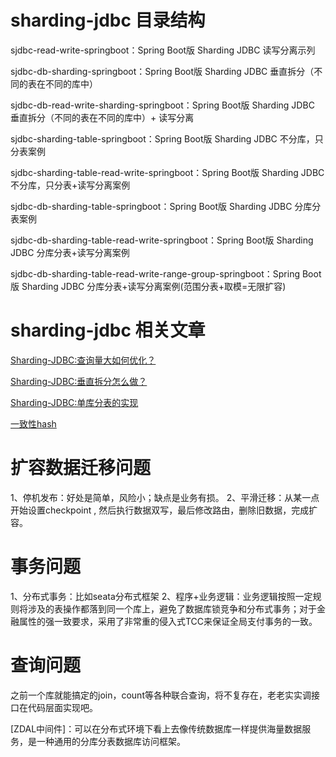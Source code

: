 # sharding-jdbc 目录结构

sjdbc-read-write-springboot：Spring Boot版 Sharding JDBC 读写分离示列

sjdbc-db-sharding-springboot：Spring Boot版 Sharding JDBC 垂直拆分（不同的表在不同的库中）

sjdbc-db-read-write-sharding-springboot：Spring Boot版 Sharding JDBC 垂直拆分（不同的表在不同的库中）+ 读写分离

sjdbc-sharding-table-springboot：Spring Boot版 Sharding JDBC 不分库，只分表案例

sjdbc-sharding-table-read-write-springboot：Spring Boot版 Sharding JDBC 不分库，只分表+读写分离案例

sjdbc-db-sharding-table-springboot：Spring Boot版 Sharding JDBC 分库分表案例

sjdbc-db-sharding-table-read-write-springboot：Spring Boot版 Sharding JDBC 分库分表+读写分离案例

sjdbc-db-sharding-table-read-write-range-group-springboot：Spring Boot版 Sharding JDBC 分库分表+读写分离案例(范围分表+取模=无限扩容)

# sharding-jdbc 相关文章

[Sharding-JDBC:查询量大如何优化？](https://mp.weixin.qq.com/s/kp2lJHpTMz4bDWkJYjVbOQ)

[Sharding-JDBC:垂直拆分怎么做？](https://mp.weixin.qq.com/s/wl8h6LIQUHztVuVbjfsU3Q)

[Sharding-JDBC:单库分表的实现](http://cxytiandi.com/blog/detail/36400)

[一致性hash](https://mp.weixin.qq.com/s/yflzIQFiNa3tDJm7U9P8ig)

# 扩容数据迁移问题
1、停机发布：好处是简单，风险小；缺点是业务有损。
2、平滑迁移：从某一点开始设置checkpoint , 然后执行数据双写，最后修改路由，删除旧数据，完成扩容。

# 事务问题
1、分布式事务：比如seata分布式框架
2、程序+业务逻辑：业务逻辑按照一定规则将涉及的表操作都落到同一个库上，避免了数据库锁竞争和分布式事务；对于金融属性的强一致要求，采用了非常重的侵入式TCC来保证全局支付事务的一致。

# 查询问题
之前一个库就能搞定的join，count等各种联合查询，将不复存在，老老实实调接口在代码层面实现吧。

[ZDAL中间件]：可以在分布式环境下看上去像传统数据库一样提供海量数据服务，是一种通用的分库分表数据库访问框架。